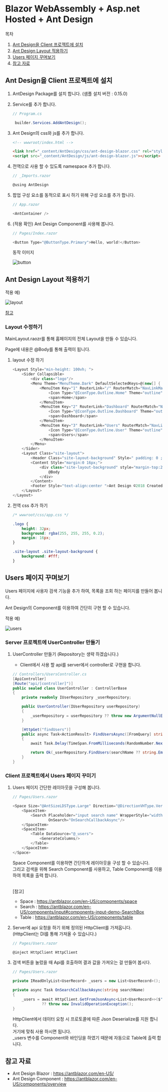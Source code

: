﻿# Blazor WebAssembly + Asp.net Hosted + Ant Design

목차
1. [Ant Design을 Client 프로젝트에 설치](#ant-design을-client-프로젝트에-설치)
2. [Ant Design Layout 적용하기](#ant-design-layout-적용하기)
3. [Users 페이지 꾸며보기](#users-페이지-꾸며보기)
4. [참고 자료](#참고-자료)

## Ant Design을 Client 프로젝트에 설치

1. AntDesign Package를 설치 합니다. (샘플 설치 버전 : 0.15.0)
2. Service를 추가 합니다.
   ```csharp
   // Program.cs

    builder.Services.AddAntDesign();
   ```
3. Ant Design의 css와 js를 추가 합니다.
   ```html
   <!-- wwwroot/index.html -->
   
   <link href="_content/AntDesign/css/ant-design-blazor.css" rel="stylesheet" />
   <script src="_content/AntDesign/js/ant-design-blazor.js"></script>
   ```
4. 전역으로 사용 할 수 있도록 namespace 추가 합니다.
   ```csharp
   // _Imports.razor 
   
   @using AntDesign
   ```
5. 팝업 구성 요소를 동적으로 표시 하기 위해 구성 요소를 추가 합니다.
   ```csharp
   // App.razor
   
   <AntContainer />
   ```
6. (적용 확인) Ant Design Component를 사용해 봅니다.
   ```csharp
   // Pages/Index.razor
   
   <Button Type="@ButtonType.Primary">Hello, world!</Button>
   ```
   동작 이미지

   ![button](./images/button_sample.png)

## Ant Design Layout 적용하기

적용 예)

![layout](./images/layout_sample.png)

[참고](https://antblazor.com/en-US/components/layout#components-layout-demo-side)

### Layout 수정하기

MainLayout.raozr를 통해 홈페이지의 전체 Layout을 만들 수 있습니다.

Page에 내용은 @Body를 통해 출력이 됩니다.

1. layout 수정 하기
   ```csharp
   <Layout Style="min-height: 100vh; ">
       <Sider Collapsible>
           <div class="logo"/>
           <Menu Theme="MenuTheme.Dark" DefaultSelectedKeys=@(new[] { "1" }) Mode="MenuMode.Inline">
               <MenuItem Key="1" RouterLink="/" RouterMatch="NavLinkMatch.All">
                   <Icon Type="@IconType.Outline.Home" Theme="outline"/>
                   <span>Home</span>
               </MenuItem>
               <MenuItem Key="2" RouterLink="Dashboard" RouterMatch="NavLinkMatch.Prefix">
                   <Icon Type="@IconType.Outline.Dashboard" Theme="outline"/>
                   <span>Dashboard</span>
               </MenuItem>
               <MenuItem Key="3" RouterLink="Users" RouterMatch="NavLinkMatch.Prefix">
                   <Icon Type="@IconType.Outline.User" Theme="outline"/>
                   <span>Users</span>
               </MenuItem>
           </Menu>
       </Sider>
       <Layout Class="site-layout">
           <Header Class="site-layout-background" Style=" padding: 0 ;"></Header>
           <Content Style="margin:0 16px;">
               <div class="site-layout-background" style="margin-top:24px; padding: 24px; min-height: 360px">
                   @Body
               </div>
           </Content>
           <Footer Style="text-align:center ">Ant Design ©2018 Created by Ant UED</Footer>
       </Layout>
   </Layout>
   ```
2. 전역 css 추가 하기
   ```css
   /* wwwroot/css/app.css */
   
   .logo {
       height: 32px;
       background: rgba(255, 255, 255, 0.2);
       margin: 16px;
   }
   
   .site-layout .site-layout-background {
       background: #fff;
   }
   ```

## Users 페이지 꾸며보기

Users 페이지에 사용자 검색 기능을 추가 하여, 목록을 조회 하는 페이지를 만들어 봅니다.

Ant Design의 Component를 이용하여 간단히 구현 할 수 있습니다.


적용 예)

![users](./images/users_sample.png)

### Server 프로젝트에 UserController 만들기
1. UserController 만들기 (Repository는 생략 하겠습니다.)

   - Client에서 사용 할 api를 server에서 controller로 구현을 합니다.
   ```csharp
   // Controllers/UsersController.cs
   [ApiController]
   [Route("api/[controller]")]
   public sealed class UserController : ControllerBase
   {
       private readonly IUserRepository _userRepository;
   
       public UserController(IUserRepository userRepository)
       {
           _userRepository = userRepository ?? throw new ArgumentNullException(nameof(userRepository));
       }
   
       [HttpGet("findUsers")]
       public async Task<ActionResult> FindUsersAsync([FromQuery] string? searchName)
       {
           await Task.Delay(TimeSpan.FromMilliseconds(RandomNumber.Next(100, 5000)));
   
           return Ok(_userRepository.FindUsers(searchName ?? string.Empty));
       }
   }
   ```

### Client 프로젝트에서 Users 페이지 꾸미기
1. Users 페이지 간단한 레이아웃을 구성해 봅니다.
   ```csharp
   // Pages/Users.razor

   <Space Size="@AntSizeLDSType.Large" Direction="@DirectionVHType.Vertical" Style="width: 100%">
       <SpaceItem>
           <Search Placeholder="input search name" WrapperStyle="width: 250px"
                   OnSearch="OnSearchCallbackAsync"/>
       </SpaceItem>
       <SpaceItem>
           <Table DataSource="@_users">
               <GenerateColumns/>
           </Table>
       </SpaceItem>
   </Space>
   ```
   Space Component를 이용하면 간단하게 레이아웃을 구성 할 수 있습니다.<br>
   그리고 검색을 위해 Search Component를 사용하고, Table Component를 이용하여 목록을 출력 합니다.<br><br>

   [참고]
   - Space : https://antblazor.com/en-US/components/space
   - Search : https://antblazor.com/en-US/components/input#components-input-demo-SearchBox
   - Table : https://antblazor.com/en-US/components/table
2. Server에 api 요청을 하기 위해 정의된 HttpClient를 가져옵니다.<br>
    (HttpClient는 DI를 통해 가져올 수 있습니다.)
   ```csharp
   // Pages/Users.razor

   @inject HttpClient HttpClient
   ```
3. 검색 버튼을 눌렀을 때 Api를 호출하여 결과 값을 가져오는 걸 만들어 봅시다.
   ```csharp
   // Pages/Users.razor
   
   private IReadOnlyList<UserRecord> _users = new List<UserRecord>();
   
   private async Task OnSearchCallbackAsync(string searchName)
   {
       _users = await HttpClient.GetFromJsonAsync<List<UserRecord>>($"api/User/findUsers?searchName={searchName}")
                ?? throw new InvalidOperationException();
   }
   ``` 
   HttpClient에서 데이터 요청 시 프로토콜에 따른 Json Deserialize를 지원 합니다.<br>
   거기에 맞춰 사용 하시면 됩니다.<br>
   _users 변수를 Component와 바인딩을 하였기 때문에 자동으로 Table에 출력 합니다.

## 참고 자료

- Ant Design Blazor : https://antblazor.com/en-US/
- Ant Design Component : https://antblazor.com/en-US/components/overview